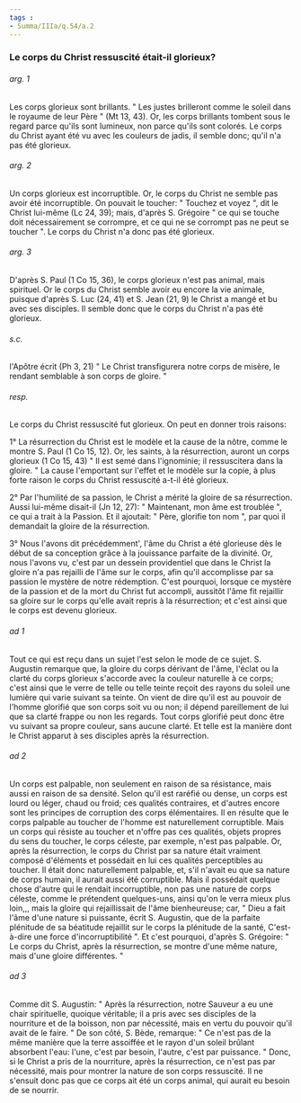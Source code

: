 ```yaml
---
tags : 
- Summa/IIIa/q.54/a.2
---
```


### Le corps du Christ ressuscité était-il glorieux?

###### arg. 1
Les corps glorieux sont brillants. " Les justes brilleront comme le soleil dans le royaume de leur Père " (Mt 13, 43). Or, les corps brillants tombent sous le regard parce qu'ils sont lumineux, non parce qu'ils sont colorés. Le corps du Christ ayant été vu avec les couleurs de jadis, il semble donc; qu'il n'a pas été glorieux. 

###### arg. 2
Un corps glorieux est incorruptible. Or, le corps du Christ ne semble pas avoir été incorruptible. On pouvait le toucher: " Touchez et voyez ", dit le Christ lui-même (Lc 24, 39); mais, d'après S. Grégoire " ce qui se touche doit nécessairement se corrompre, et ce qui ne se corrompt pas ne peut se toucher ". Le corps du Christ n'a donc pas été glorieux. 

###### arg. 3
D'après S. Paul (1 Co 15, 36), le corps glorieux n'est pas animal, mais spirituel. Or le corps du Christ semble avoir eu encore la vie animale, puisque d'après S. Luc (24, 41) et S. Jean (21, 9) le Christ a mangé et bu avec ses disciples. Il semble donc que le corps du Christ n'a pas été glorieux. 

###### s.c.
l'Apôtre écrit (Ph 3, 21) " Le Christ transfigurera notre corps de misère, le rendant semblable à son corps de gloire. " 

###### resp.
Le corps du Christ ressuscité fut glorieux. On peut en donner trois raisons: 

1° La résurrection du Christ est le modèle et la cause de la nôtre, comme le montre S. Paul (1 Co 15, 12). Or, les saints, à la résurrection, auront un corps glorieux (1 Co 15, 43) " Il est semé dans l'ignominie; il ressuscitera dans la gloire. " La cause l'emportant sur l'effet et le modèle sur la copie, à plus forte raison le corps du Christ ressuscité a-t-il été glorieux. 

2° Par l'humilité de sa passion, le Christ a mérité la gloire de sa résurrection. Aussi lui-même disait-il (Jn 12, 27): " Maintenant, mon âme est troublée ", ce qui a trait à la Passion. Et il ajoutait: " Père, glorifie ton nom ", par quoi il demandait la gloire de la résurrection. 

3° Nous l'avons dit précédemment', l'âme du Christ a été glorieuse dès le début de sa conception grâce à la jouissance parfaite de la divinité. Or, nous l'avons vu, c'est par un dessein providentiel que dans le Christ la gloire n'a pas rejailli de l'âme sur le corps, afin qu'il accomplisse par sa passion le mystère de notre rédemption. C'est pourquoi, lorsque ce mystère de la passion et de la mort du Christ fut accompli, aussitôt l'âme fit rejaillir sa gloire sur le corps qu'elle avait repris à la résurrection; et c'est ainsi que le corps est devenu glorieux. 

###### ad 1
Tout ce qui est reçu dans un sujet l'est selon le mode de ce sujet. S. Augustin remarque que, la gloire du corps dérivant de l'âme, l'éclat ou la clarté du corps glorieux s'accorde avec la couleur naturelle à ce corps; c'est ainsi que le verre de telle ou telle teinte reçoit des rayons du soleil une lumière qui varie suivant sa teinte. On vient de dire qu'il est au pouvoir de l'homme glorifié que son corps soit vu ou non; il dépend pareillement de lui que sa clarté frappe ou non les regards. Tout corps glorifié peut donc être vu suivant sa propre couleur, sans aucune clarté. Et telle est la manière dont le Christ apparut à ses disciples après la résurrection. 

###### ad 2
Un corps est palpable, non seulement en raison de sa résistance, mais aussi en raison de sa densité. Selon qu'il est raréfié ou dense, un corps est lourd ou léger, chaud ou froid; ces qualités contraires, et d'autres encore sont les principes de corruption des corps élémentaires. Il en résulte que le corps palpable au toucher de l'homme est naturellement corruptible. Mais un corps qui résiste au toucher et n'offre pas ces qualités, objets propres du sens du toucher, le corps céleste, par exemple, n'est pas palpable. Or, après la résurrection, le corps du Christ par sa nature était vraiment composé d'éléments et possédait en lui ces qualités perceptibles au toucher. Il était donc naturellement palpable, et, s'il n'avait eu que sa nature de corps humain, il aurait aussi été corruptible. Mais il possédait quelque chose d'autre qui le rendait incorruptible, non pas une nature de corps céleste, comme le prétendent quelques-uns, ainsi qu'on le verra mieux plus loin,,, mais la gloire qui rejaillissait de l'âme bienheureuse; car, " Dieu a fait l'âme d'une nature si puissante, écrit S. Augustin, que de la parfaite plénitude de sa béatitude rejaillit sur le corps la plénitude de la santé, C'est-à-dire une force d'incorruptibilité ". Et c'est pourquoi, d'après S. Grégoire: " Le corps du Christ, après la résurrection, se montre d'une même nature, mais d'une gloire différentes. " 

###### ad 3
Comme dit S. Augustin: " Après la résurrection, notre Sauveur a eu une chair spirituelle, quoique véritable; il a pris avec ses disciples de la nourriture et de la boisson, non par nécessité, mais en vertu du pouvoir qu'il avait de le faire. " De son côté, S. Bède, remarque: " Ce n'est pas de la même manière que la terre assoiffée et le rayon d'un soleil brûlant absorbent l'eau: l'une, c'est par besoin, l'autre, c'est par puissance. " Donc, si le Christ a pris de la nourriture, après la résurrection, ce n'est pas par nécessité, mais pour montrer la nature de son corps ressuscité. Il ne s'ensuit donc pas que ce corps ait été un corps animal, qui aurait eu besoin de se nourrir. 

